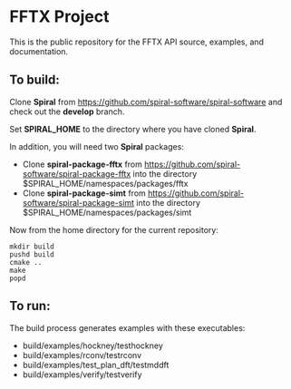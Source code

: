 FFTX Project
============

This is the public repository for the FFTX API source, examples, and documentation.


## To build:

Clone __Spiral__ from https://github.com/spiral-software/spiral-software
and check out the __develop__ branch.

Set __SPIRAL_HOME__ to the directory where you have cloned __Spiral__.

In addition, you will need two __Spiral__ packages:
- Clone __spiral-package-fftx__ from https://github.com/spiral-software/spiral-package-fftx
into the directory
$SPIRAL_HOME/namespaces/packages/fftx
- Clone __spiral-package-simt__ from https://github.com/spiral-software/spiral-package-simt
into the directory
$SPIRAL_HOME/namespaces/packages/simt

Now from the home directory for the current repository:

    mkdir build
    pushd build
    cmake ..
    make
    popd

## To run:

The build process generates examples with these executables:

- build/examples/hockney/testhockney
- build/examples/rconv/testrconv
- build/examples/test_plan_dft/testmddft
- build/examples/verify/testverify
